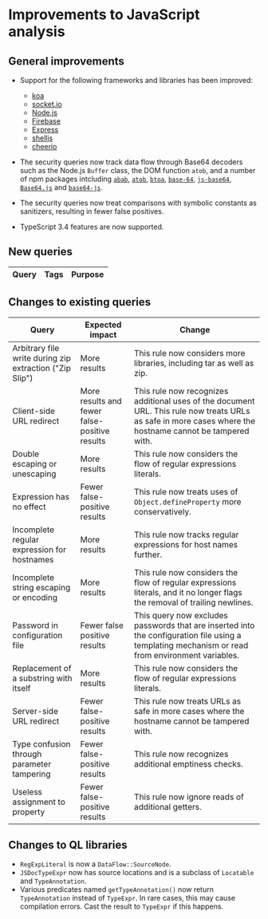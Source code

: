# Improvements to JavaScript analysis

## General improvements

* Support for the following frameworks and libraries has been improved:
  - [koa](https://github.com/koajs/koa)
  - [socket.io](http://socket.io)
  - [Node.js](http://nodejs.org)
  - [Firebase](https://firebase.google.com/)
  - [Express](https://expressjs.com/)
  - [shelljs](https://www.npmjs.com/package/shelljs)
  - [cheerio](https://www.npmjs.com/package/cheerio)

* The security queries now track data flow through Base64 decoders such as the Node.js `Buffer` class, the DOM function `atob`, and a number of npm packages intcluding [`abab`](https://www.npmjs.com/package/abab), [`atob`](https://www.npmjs.com/package/atob), [`btoa`](https://www.npmjs.com/package/btoa), [`base-64`](https://www.npmjs.com/package/base-64), [`js-base64`](https://www.npmjs.com/package/js-base64), [`Base64.js`](https://www.npmjs.com/package/Base64) and [`base64-js`](https://www.npmjs.com/package/base64-js).

* The security queries now treat comparisons with symbolic constants as sanitizers, resulting in fewer false positives.

* TypeScript 3.4 features are now supported.


## New queries

| **Query**                                     | **Tags**                                             | **Purpose**                                                                                                                                                                 |
|-----------------------------------------------|------------------------------------------------------|-----------------------------------------------------------------------------------------------------------------------------------------------------------------------------|

## Changes to existing queries

| **Query**                      | **Expected impact**          | **Change**                                                                |
|--------------------------------|------------------------------|---------------------------------------------------------------------------|
| Arbitrary file write during zip extraction ("Zip Slip") | More results | This rule now considers more libraries, including tar as well as zip. |
| Client-side URL redirect       | More results and fewer false-positive results | This rule now recognizes additional uses of the document URL. This rule now treats URLs as safe in more cases where the hostname cannot be tampered with. |
| Double escaping or unescaping | More results | This rule now considers the flow of regular expressions literals. |
| Expression has no effect       | Fewer false-positive results | This rule now treats uses of `Object.defineProperty` more conservatively. |
| Incomplete regular expression for hostnames | More results | This rule now tracks regular expressions for host names further. |
| Incomplete string escaping or encoding | More results | This rule now considers the flow of regular expressions literals, and it no longer flags the removal of trailing newlines. |
| Password in configuration file | Fewer false positive results | This query now excludes passwords that are inserted into the configuration file using a templating mechanism or read from environment variables. |
| Replacement of a substring with itself | More results | This rule now considers the flow of regular expressions literals. |
| Server-side URL redirect       | Fewer false-positive results | This rule now treats URLs as safe in more cases where the hostname cannot be tampered with. |
| Type confusion through parameter tampering | Fewer false-positive results | This rule now recognizes additional emptiness checks. |
| Useless assignment to property | Fewer false-positive results | This rule now ignore reads of additional getters. |

## Changes to QL libraries

* `RegExpLiteral` is now a `DataFlow::SourceNode`.
* `JSDocTypeExpr` now has source locations and is a subclass of `Locatable` and `TypeAnnotation`.
* Various predicates named `getTypeAnnotation()` now return `TypeAnnotation` instead of `TypeExpr`.
  In rare cases, this may cause compilation errors. Cast the result to `TypeExpr` if this happens.
